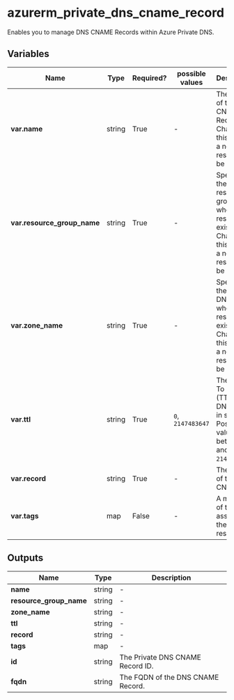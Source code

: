 # azurerm_private_dns_cname_record

Enables you to manage DNS CNAME Records within Azure Private DNS.

## Variables

| Name | Type | Required? |  possible values |  Description |
| ---- | ---- | --------- |  ----------- | ----------- |
| **var.name** | string | True | -  |  The name of the DNS CNAME Record. Changing this forces a new resource to be created. | 
| **var.resource_group_name** | string | True | -  |  Specifies the resource group where the resource exists. Changing this forces a new resource to be created. | 
| **var.zone_name** | string | True | -  |  Specifies the Private DNS Zone where the resource exists. Changing this forces a new resource to be created. | 
| **var.ttl** | string | True | `0`, `2147483647`  |  The Time To Live (TTL) of the DNS record in seconds. Possible values are between `0` and `2147483647`. | 
| **var.record** | string | True | -  |  The target of the CNAME. | 
| **var.tags** | map | False | -  |  A mapping of tags to assign to the resource. | 



## Outputs

| Name | Type | Description |
| ---- | ---- | --------- | 
| **name** | string  | - | 
| **resource_group_name** | string  | - | 
| **zone_name** | string  | - | 
| **ttl** | string  | - | 
| **record** | string  | - | 
| **tags** | map  | - | 
| **id** | string  | The Private DNS CNAME Record ID. | 
| **fqdn** | string  | The FQDN of the DNS CNAME Record. | 